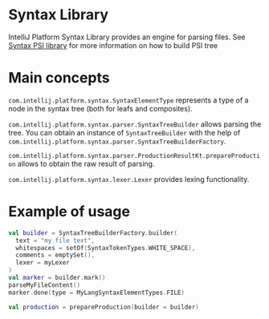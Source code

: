 # Syntax Library

IntelliJ Platform Syntax Library provides an engine for parsing files.
See [Syntax PSI library](../syntax-psi/README.md) for more information on how to build PSI tree

# Main concepts

`com.intellij.platform.syntax.SyntaxElementType` represents a type of a node in the syntax tree (both for leafs and composites).

`com.intellij.platform.syntax.parser.SyntaxTreeBuilder` allows parsing the tree. 
You can obtain an instance of `SyntaxTreeBuilder` with the help of `com.intellij.platform.syntax.parser.SyntaxTreeBuilderFactory`.

`com.intellij.platform.syntax.parser.ProductionResultKt.prepareProduction` allows to obtain the raw result of parsing.

`com.intellij.platform.syntax.lexer.Lexer` provides lexing functionality.

# Example of usage

```kotlin
val builder = SyntaxTreeBuilderFactory.builder(
  text = "my file text", 
  whitespaces = setOf(SyntaxTokenTypes.WHITE_SPACE),
  comments = emptySet(),
  lexer = myLexer
)
val marker = builder.mark()
parseMyFileContent()
marker.done(type = MyLangSyntaxElementTypes.FILE)

val production = prepareProduction(builder = builder)
```
